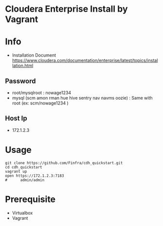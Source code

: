 # Cloudera Enterprise Install by Vagrant

# Info
* Installation Document https://www.cloudera.com/documentation/enterprise/latest/topics/installation.html
## Password
* root/mysqlroot : nowage1234
* mysql (scm amon rman hue hive sentry nav navms oozie) : Same with root (ex: scm/nowage1234 )
## Host Ip
* 172.1.2.3


# Usage
```
git clone https://github.com/Finfra/cdh_quickstart.git
cd cdh_quickstart
vagrant up
open https://172.1.2.3:7183
#      admin/admin
```

# Prerequisite
* Virtualbox
* Vagrant
